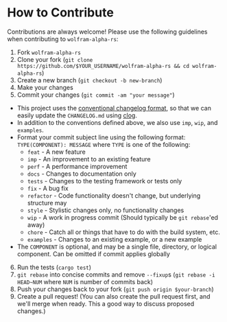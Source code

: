 # How to Contribute

Contributions are always welcome!
Please use the following guidelines when contributing to `wolfram-alpha-rs`:

1. Fork `wolfram-alpha-rs`
2. Clone your fork (`git clone https://github.com/$YOUR_USERNAME/wolfram-alpha-rs && cd wolfram-alpha-rs`)
3. Create a new branch (`git checkout -b new-branch`)
4. Make your changes
5. Commit your changes (`git commit -am "your message"`)
 * This project uses the
 [conventional changelog format][conventional-changelog-format], so that we can
 easily update the `CHANGELOG.md` using [clog][clog-cli].
 * In addition to the conventions defined above, we also use `imp`, `wip`,
   and `examples`.
 * Format your commit subject line using the following format:
   `TYPE(COMPONENT): MESSAGE` where `TYPE` is one of the following:
    - `feat` - A new feature
    - `imp` - An improvement to an existing feature
    - `perf` - A performance improvement
    - `docs` - Changes to documentation only
    - `tests` - Changes to the testing framework or tests only
    - `fix` - A bug fix
    - `refactor` - Code functionality doesn't change, but underlying structure
      may
    - `style` - Stylistic changes only, no functionality changes
    - `wip` - A work in progress commit (Should typically be `git rebase`'ed
      away)
    - `chore` - Catch all or things that have to do with the build system, etc.
    - `examples` - Changes to an existing example, or a new example
 * The `COMPONENT` is optional, and may be a single file, directory, or logical
   component.
   Can be omitted if commit applies globally
6. Run the tests (`cargo test`)
7. `git rebase` into concise commits and remove `--fixup`s
   (`git rebase -i HEAD~NUM` where `NUM` is number of commits back)
8. Push your changes back to your fork (`git push origin $your-branch`)
9. Create a pull request! (You can also create the pull request first, and
   we'll merge when ready.
   This a good way to discuss proposed changes.)

[clog-cli]: https://github.com/clog-tool/clog-cli "clog-tool/clog-cli"
[conventional-changelog-format]: https://github.com/angular/angular.js/blob/master/CONTRIBUTING.md#commit "Angular Git Commit Guidelines"
